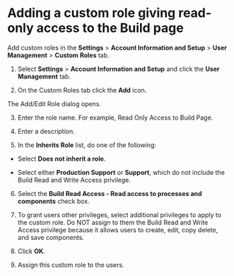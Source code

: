 # Adding a custom role giving read-only access to the Build page

<head>
  <meta name="guidename" content="Integration"/>
  <meta name="context" content="GUID-14351287-8c8d-4931-9ad5-27cf07ad4831"/>
</head>


Add custom roles in the **Settings** \> **Account Information and Setup** \> **User Management** \> **Custom Roles** tab.

1.  Select **Settings** \> **Account Information and Setup** and click the **User Management** tab.

2.  On the Custom Roles tab click the **Add** icon.

The Add/Edit Role dialog opens.

3.  Enter the role name. For example, Read Only Access to Build Page.

4.  Enter a description.

5.  In the **Inherits Role** list, do one of the following:

-   Select **Does not inherit a role**.

-   Select either **Production Support** or **Support**, which do not include the Build Read and Write Access privilege.

6.  Select the **Build Read Access - Read access to processes and components** check box.

7.  To grant users other privileges, select additional privileges to apply to the custom role. Do NOT assign to them the Build Read and Write Access privilege because it allows users to create, edit, copy delete, and save components.

8.  Click **OK**.

9.  Assign this custom role to the users.